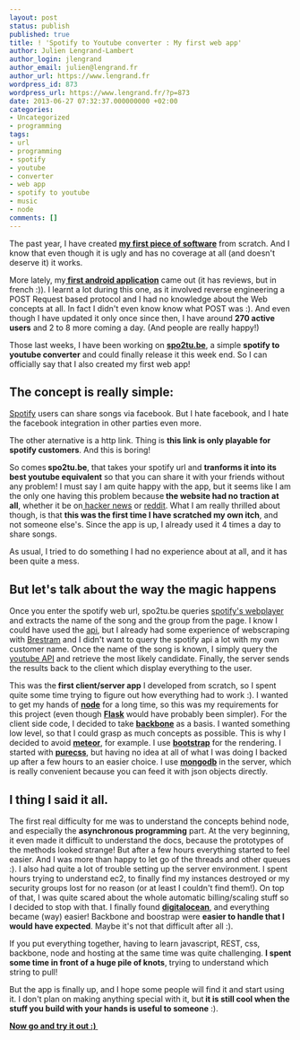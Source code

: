 ```yaml
---
layout: post
status: publish
published: true
title: ! 'Spotify to Youtube converter : My first web app'
author: Julien Lengrand-Lambert
author_login: jlengrand
author_email: julien@lengrand.fr
author_url: https://www.lengrand.fr
wordpress_id: 873
wordpress_url: https://www.lengrand.fr/?p=873
date: 2013-06-27 07:32:37.000000000 +02:00
categories:
- Uncategorized
- programming
tags:
- url
- programming
- spotify
- youtube
- converter
- web app
- spotify to youtube
- music
- node
comments: []
---
```

The past year, I have created <a title="ivolution" href="https://jlengrand.github.io/Ivolution/" target="_blank"><strong>my first piece of software</strong></a> from scratch. And I know that even though it is ugly and has no coverage at all (and doesn't deserve it) it works.

More lately, my<strong><a title="brestram" href="https://play.google.com/store/search?q=brestram&amp;c=apps" target="_blank"> first android application</a></strong> came out (it has reviews, but in french :)). I learnt a lot during this one, as it involved reverse engineering a POST Request based protocol and I had no knowledge about the Web concepts at all. In fact I didn't even know know what POST was :). And even though I have updated it only once since then, I have around <strong>270 active users</strong> and 2 to 8 more coming a day. (And people are really happy!)

Those last weeks, I have been working on <a title="spo2tu.be" href="https://spo2tu.be/" target="_blank"><strong>spo2tu.be</strong></a>, a simple <strong>spotify to youtube converter</strong> and could finally release it this week end. So I can officially say that I also created my first web app!
<h2>The concept is really simple:</h2>
<a title="spotify" href="spotify.com" target="_blank">Spotify</a> users can share songs via facebook. But I hate facebook, and I hate the facebook integration in other parties even more.

The other aternative is a http link. Thing is <strong>this link is only playable for spotify customers</strong>. And this is boring!

So comes<strong> spo2tu.be</strong>, that takes your spotify url and <strong>tranforms it into its best youtube equivalent</strong> so that you can share it with your friends without any problem!
I must say I am quite happy with the app, but it seems like I am the only one having this problem because<strong> the website had no traction at all</strong>, whether it be on<a title="hacker news" href="https://news.ycombinator.com" target="_blank"> hacker news</a> or <a title="reddit" href="reddit.com" target="_blank">reddit</a>.
What I am really thrilled about though, is that <strong>this was the first time I have scratched my own itch</strong>, and not someone else's. Since the app is up, I already used it 4 times a day to share songs.

As usual, I tried to do something I had no experience about at all, and it has been quite a mess.
<h2>But let's talk about the way the magic happens</h2>
Once you enter the spotify web url, spo2tu.be queries <a title="spotify's webplayer" href="open.spotify.com/track/6tY0fjwn04azpjHsQGbVtC" target="_blank">spotify's webplayer</a> and extracts the name of the song and the group from the page. I know I could have used the <a title="spotify API" href="https://developer.spotify.com/technologies/web-api/" target="_blank">api</a>, but I already had some experience of webscraping with <a title="Brestram" href="https://play.google.com/store/search?q=brestram&amp;c=apps" target="_blank">Brestram</a> and I didn't want to query the spotify api a lot with my own customer name.
Once the name of the song is known, I simply query the <a title="youtube API" href="https://developers.google.com/youtube/" target="_blank">youtube API</a> and retrieve the most likely candidate.
Finally, the server sends the results back to the client which display everything to the user.

This was the<strong> first client/server app</strong> I developed from scratch, so I spent quite some time trying to figure out how everything had to work :).
I wanted to get my hands of <strong><a title="node" href="https://nodejs.org/" target="_blank">node</a></strong> for a long time, so this was my requirements for this project (even though <a href="https://flask.pocoo.org/" target="_blank"><strong>Flask</strong></a> would have probably been simpler).
For the client side code, I decided to take <a href="https://backbonejs.org/" target="_blank"><strong>backbone</strong></a> as a basis. I wanted something low level, so that I could grasp as much concepts as possible. This is why I decided to avoid <a href="https://meteor.com/" target="_blank"><strong>meteor</strong></a>, for example.
I use <a href="https://twitter.github.io/bootstrap/" target="_blank"><strong>bootstrap</strong></a> for the rendering. I started with <a href="https://purecss.io/" target="_blank"><strong>purecss</strong></a>, but having no idea at all of what I was doing I backed up after a few hours to an easier choice.
I use <a href="https://www.mongodb.org/" target="_blank"><strong>mongodb</strong></a> in the server, which is really convenient because you can feed it with json objects directly.
<h2>I thing I said it all.</h2>
The first real difficulty for me was to understand the concepts behind node, and especially the <strong>asynchronous programming</strong> part. At the very beginning, it even made it difficult to understand the docs, because the prototypes of the methods looked strange!
But after a few hours everything started to feel easier. And I was more than happy to let go of the threads and other queues :).
I also had quite a lot of trouble setting up the server environment. I spent hours trying to understand ec2, to finally find my instances destroyed or my security groups lost for no reason (or at least I couldn't find them!). On top of that, I was quite scared about the whole automatic billing/scaling stuff so I decided to stop with that. I finally found <a title="digital ocean" href="https://www.digitalocean.com/" target="_blank"><strong>digitalocean</strong></a>, and everything became (way) easier!
Backbone and boostrap were <strong>easier to handle that I would have expected</strong>. Maybe it's not that difficult after all :).

If you put everything together, having to learn javascript, REST, css, backbone, node and hosting at the same time was quite challenging. <strong>I spent some time in front of a huge pile of knots</strong>, trying to understand which string to pull!

But the app is finally up, and I hope some people will find it and start using it. I don't plan on making anything special with it, but<strong> it is still cool when the stuff you build with your hands is useful to someone</strong> :).

<a title="spo2tube" href="https://spo2tu.be/" target="_blank"><strong>Now go and try it out :) </strong></a>
